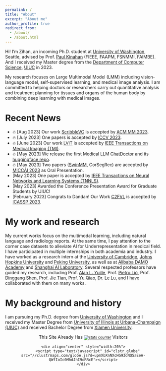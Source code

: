 ```yaml
---
permalink: /
title: "About"
excerpt: "About me"
author_profile: true
redirect_from: 
  - /about/
  - /about.html
---
```


Hi! I’m Zihan, an incoming Ph.D. student at [University of Washington](https://www.washington.edu/), Seattle, advised by Prof. [Paul Kinahan](https://rad.washington.edu/radiology-personnel/kinahan/) (FIEEE, FAAPM, FSNMMI, FAIMBE). And I received my Master degree from the [Department of Computer Science](https://cs.illinois.edu/), [UIUC](https://illinois.edu/) in 2023. 

My research focuses on Large Multimodal Model (LMM) including vision-language model, self-supervised learning, and medical image analysis. I am committed to helping doctors or researchers carry out quantitative analysis and treatment planning for tissues and organs of the human body by combining deep learning with medical images.

Recent News
======
* <span class='emoji'>🔥</span> [Aug 2023] Our work [ScribbleVC](https://github.com/HUANGLIZI/ScribbleVC) is accepted by [ACM MM 2023](https://www.acmmm2023.org/).
* <span class='emoji'>🔥</span> [July 2023] One papers is accepted by [ICCV 2023](https://iccv2023.thecvf.com/).
* <span class='emoji'>🔥</span> [June 2023] Our work [LViT](https://github.com/HUANGLIZI/LViT) is accepted by [IEEE Transactions on Medical Imaging (TMI)](https://ieeexplore.ieee.org/xpl/RecentIssue.jsp?punumber=42).
* <span class='emoji'>🔥</span> [May 2023] We release the first Medical LLM [ChatDoctor](https://github.com/kent0n-li/chatdoctor) and its [huggingface repo](https://huggingface.co/zl111/ChatDoctor).
* <span class='emoji'>🔥</span> [May 2023] Two papers ([SwinMM](https://github.com/UCSC-VLAA/SwinMM), CorSegRec) are accepted by [MICCAI 2023](https://conferences.miccai.org/2023/en/) as Oral Presentation.
* [May 2023] One paper is accepted by [IEEE Transactions on Neural Networks and Learning Systems (TNNLS)](https://ieeexplore.ieee.org/xpl/RecentIssue.jsp?punumber=5962385).
* [May 2023] Awarded the Conference Presentation Award for Graduate Students by UIUC!
* [February 2023] Congrats to Dandan! Our Work [C2FVL](https://github.com/HUANGLIZI/C2FVL) is accepted by [ICASSP 2023](https://2023.ieeeicassp.org/).

My work and research
======
My current works focus on the multimodal learning, including natural language and radiology reports. At the same time, I pay attention to the corner case datasets to alleviate AI for Underrepresentation in medical field. I have participated in multiple internships in both academia and industry. I have worked as a research intern at the [University of Cambridge](https://www.cam.ac.uk/), [Johns Hopkins University](https://www.jhu.edu/) and [Peking University](https://english.pku.edu.cn/), as well as at [Alibaba DAMO Academy](https://damo.alibaba.com/?lang=en) and [Shanghai AI Laboratory](https://www.shlab.org.cn/). Several respected professors have guided my research, including Prof. [Alan L. Yuille](https://www.cs.jhu.edu/~ayuille/), Prof. [Pietro Liò](https://www.cl.cam.ac.uk/~pl219/), Prof. [Dinggang Shen](https://scholar.google.com/citations?user=v6VYQC8AAAAJ&hl=EN), Prof. [Jie Tian](http://www.mitk.net.cn/tian/), Prof. [Yu Qiao](https://scholar.google.com/citations?user=gFtI-8QAAAAJ), Dr. [Le Lu](https://www.cs.jhu.edu/~lelu/), and I have collaborated with them on many works.

My background and history
======
I am pursuing my Ph.D. degree from [University of Washington](https://www.washington.edu/) and I received my Master Degree from [University of Illinois at Urbana-Champaign (UIUC)](https://illinois.edu/) and received Bachelor Degree from [Xiamen University](https://en.xmu.edu.cn/main.htm).

<div align="center">
    <div align="center">
        This Site Already Has  
            <small><a href="https://www.easycounter.com/">
            <img src="https://www.easycounter.com/counter.php?zl111"
            border="0" alt="stats counter"></a></small> 
         Visitors
    </div>

  
    <div align="center" style="width:20%">
        <script type="text/javascript" id="clstr_globe" src="//clustrmaps.com/globe.js?d=upmXbXnNXcHG93dNQSaEeA-QWfIoIc0MhdJhI9oRRcE"></script>
    </div>
</div>
